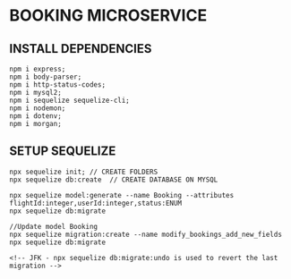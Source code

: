 # BOOKING MICROSERVICE

## INSTALL DEPENDENCIES

    npm i express;
    npm i body-parser;
    npm i http-status-codes;
    npm i mysql2;
    npm i sequelize sequelize-cli;
    npm i nodemon;
    npm i dotenv;
    npm i morgan;

## SETUP SEQUELIZE

    npx sequelize init; // CREATE FOLDERS
    npx sequelize db:create  // CREATE DATABASE ON MYSQL

    npx sequelize model:generate --name Booking --attributes flightId:integer,userId:integer,status:ENUM
    npx sequelize db:migrate

    //Update model Booking
    npx sequelize migration:create --name modify_bookings_add_new_fields
    npx sequelize db:migrate

    <!-- JFK - npx sequelize db:migrate:undo is used to revert the last migration -->
